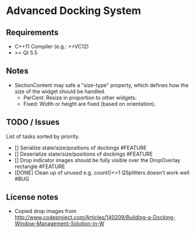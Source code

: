 # Advanced Docking System

## Requirements
- C++11 Compiler (e.g.: \>=VC12)
- \>= Qt 5.5

## Notes
- SectionContent may safe a "size-type" property, which defines how the size of the widget should be handled.
  - PerCent: Resize in proportion to other widgets.
  - Fixed: Width or height are fixed (based on orientation).

## TODO / Issues
List of tasks sorted by priority.
- [] Serialize state/size/positions of dockings #FEATURE
- [] Deserialize state/size/positions of dockings #FEATURE
- [] Drop indicator images should be fully visible over the DropOverlay rectangle #FEATURE
- [DONE] Clean up of unused e.g. count()<=1 QSplitters doesn't work well #BUG

## License notes
- Copied drop images from http://www.codeproject.com/Articles/140209/Building-a-Docking-Window-Management-Solution-in-W
